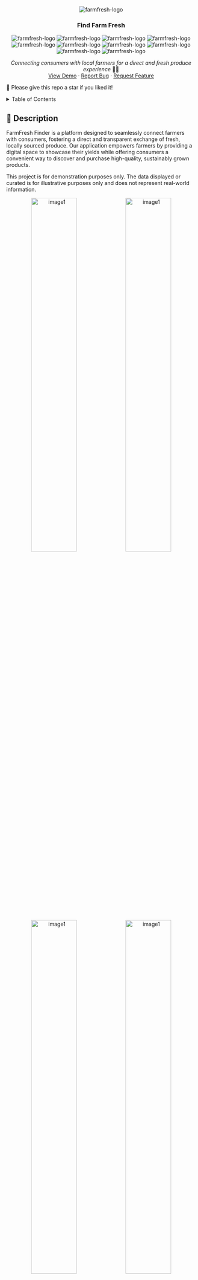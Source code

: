 &nbsp;

<p display="flex" align="center" justify="center">
    <img src="https://github.com/Ktn-mariam/FarmFresh-Finder/assets/113761859/148e7c5a-ad43-480c-bb06-725f77eae9df" alt="farmfresh-logo" />
    <h3 align="center">Find Farm Fresh</h3>
    <div display="flex" align="center">
      <img src="https://img.shields.io/badge/TypeScript-007ACC?style=for-the-badge&logo=typescript&logoColor=white" alt="farmfresh-logo" />
      <img src="https://img.shields.io/badge/React-20232A?style=for-the-badge&logo=react&logoColor=61DAFB" alt="farmfresh-logo" />
      <img src="https://img.shields.io/badge/React_Router-CA4245?style=for-the-badge&logo=react-router&logoColor=white" alt="farmfresh-logo" />
      <img src="https://img.shields.io/badge/Material%20UI-007FFF?style=for-the-badge&logo=mui&logoColor=white" alt="farmfresh-logo" />
      <img src="https://img.shields.io/badge/Tailwind_CSS-38B2AC?style=for-the-badge&logo=tailwind-css&logoColor=white" alt="farmfresh-logo" />
      <img src="https://img.shields.io/badge/Node%20js-339933?style=for-the-badge&logo=nodedotjs&logoColor=white" alt="farmfresh-logo" />
      <img src="https://img.shields.io/badge/Express%20js-000000?style=for-the-badge&logo=express&logoColor=white" alt="farmfresh-logo" />
      <img src="https://img.shields.io/badge/MongoDB-4EA94B?style=for-the-badge&logo=mongodb&logoColor=white" alt="farmfresh-logo" />
      <img src="https://img.shields.io/badge/Cloudinary-3448C5?style=for-the-badge&logo=Cloudinary&logoColor=white" alt="farmfresh-logo" />
      <img src="https://img.shields.io/badge/Vercel-000000?style=for-the-badge&logo=vercel&logoColor=white" alt="farmfresh-logo" />
    </div>
</p>
<p align="center">
    <em>Connecting consumers with local farmers for a direct and fresh produce experience</em> 🧑‍🌾
    <br/>
    <a href="">View Demo</a>
    ·
    <a href="https://github.com/Ktn-mariam/FarmFresh-Finder/issues">Report Bug</a>
    ·
    <a href="https://github.com/Ktn-mariam/FarmFresh-Finder/issues">Request Feature</a>
    <br/>
    <p>🌟 Please give this repo a star if you liked it!</p>
  </p>

<details>
  <summary>Table of Contents</summary>
  <ol>
    <li>
      <a href="#about-the-project">About The Project</a>
      <ul>
        <li><a href="#built-with">Built With</a></li>
      </ul>
    </li>
    <li>
      <a href="#getting-started">Getting Started</a>
      <ul>
        <li><a href="#prerequisites">Prerequisites</a></li>
        <li><a href="#installation">Installation</a></li>
      </ul>
    </li>
    <li><a href="#usage">Usage</a></li>
    <li><a href="#roadmap">Roadmap</a></li>
    <li><a href="#contributing">Contributing</a></li>
    <li><a href="#license">License</a></li>
    <li><a href="#contact">Contact</a></li>
    <li><a href="#acknowledgments">Acknowledgments</a></li>
  </ol>
</details>

## 🧐 Description

FarmFresh Finder is a platform designed to seamlessly connect farmers with consumers, fostering a direct and transparent exchange of fresh, locally sourced produce. Our application empowers farmers by providing a digital space to showcase their yields while offering consumers a convenient way to discover and purchase high-quality, sustainably grown products.

<p>This project is for demonstration purposes only. The data displayed or curated is for illustrative purposes only and does not represent real-world information.</p>

<div display="flex" align="center">
       <img src="https://github.com/user-attachments/assets/48ec8886-4a44-47cc-916c-ff35af453c82" alt="image1" width="49%"/>
       <img src="https://github.com/user-attachments/assets/ca45ba1b-c05b-4886-8456-144e740b3fe6" alt="image1" width="49%"/>
</div>

<div display="flex" align="center">
       <img src="https://github.com/user-attachments/assets/b53ab44b-35de-4df1-b012-9dc2a55d0d4c" alt="image1" width="49%"/>
       <img src="https://github.com/user-attachments/assets/ea6b53d8-d8f0-4fc3-8a81-76b193e717e3" alt="image1" width="49%"/>
</div>

<div display="flex" align="center">
    <img src="https://github.com/user-attachments/assets/0f109b2f-8fc9-4922-aae4-724240f2da00" alt="image1" width="49%"/>
    <img src="https://github.com/user-attachments/assets/e94bd2aa-55fa-4c2b-af1b-8213653eafa1" alt="image1" width="49%"/>
</div>

<div display="flex" align="center">
    <img src="https://github.com/user-attachments/assets/a899482c-55e0-44e4-9394-047cd530ec99" alt="image1" width="49%"/>
    <img src="https://github.com/user-attachments/assets/6fb27a5e-48ec-494f-bbf4-79bf6277abc1" alt="image2" width="49%"/>
</div>

## 🖥️ Prerequisites
The v22.12.0 version of Node is required for the installation and building of this application.

## ⚙️ Installation
1. Clone this repository by running the following command in your terminal:
```
git clone https://github.com/Ktn-mariam/Find-FarmFresh.git
cd Find-FarmFresh
```
2. Run the following command in the frontend side to install the dependencies:
```
cd client
npm install
```
3. Run the following command in the server side to install the dependencies:
```
cd server
npm install
```

## 📚 Envirnoment variables
This project is connected to a mongodb database and cloudinary for storing images. Create a .env file in the server side of the application with the following required variables:
```
MONGO_URI=
JWT_SECRET=
JWT_LIFETIME=
CLOUDINARY_CLOUD_NAME=
CLOUDINARY_API_KEY=
CLOUDINARY_API_SECRET=
CLOUDINARY_URL=
```

## ▶️ Run the project

1. To run the React frontend:
```
cd client
npm start
```
2. To run the NodeJS backend:
```
cd server
npm start
```

<p align="right"><a href="#readme-top">back to top</a></p>

## 💡 Features

### As a consumer, you can:

- Discover fresh farm produce with doorstep delivery.
- Connect with local farmers, explore profiles, and access contact information.
- Leave and read reviews for transparent, trustworthy relationships.
- Join for free, enjoying an open marketplace for farmers and consumers.

### As a farmer, you can:

- Expand your market, and sell directly to consumers beyond local markets.
- Tailor product offerings, pricing, and promotions for market demands and consumer preferences.
- Collect valuable consumer feedback for continuous improvement in product quality and farming practices.
- Utilize a 30-day sales graph to track daily sales, gaining valuable insights.
- Showcase products online for visibility, even without delivery services.

<p align="right"><a href="#readme-top">back to top</a></p>

## 🛠️ Schema Design

<p align="right"><a href="#readme-top">back to top</a></p>

## 🚧 API Documentation

### 1. 🛡️ Authentication Routes

| Action                                            |                 Route                 |   Method |
| :------------------------------------------------ | :-----------------------------------: | -------: |
| User login for farmers and Consumers              |          `api/v1/auth/login`          | **POST** |
| Checks if email is already registered             | `api/v1/auth/userExists/email/:email` |  **GET** |
| Checks if name is already registered              |  `api/v1/auth/userExists/name/:name`  |  **GET** |
| Register Farmer                                   |     `api/v1/auth/register/farmer`     | **POST** |
| Register Consumer                                 |    `api/v1/auth/register/consumer`    | **POST** |
| Gets User Profile Information if token is present |             `api/v1/auth`             |  **GET** |

### 2. 🧑‍🌾 Farmer Routes

| Action                         |                Route                |    Method |
| :----------------------------- | :---------------------------------: | --------: |
| Gets products of Farmer        | `api/v1/farmers/:farmerID/products` |   **GET** |
| Add comment to Farmer          | `api/v1/farmers/:farmerID/comments` | **PATCH** |
| Get Farmer profile information |     `api/v1/farmers/:farmerID`      |   **GET** |
| Update Farmer                  |          `api/v1/farmers/`          | **PATCH** |

### 3. 👨 Consumer Routes

| Action                                         |               Route               |    Method |
| :--------------------------------------------- | :-------------------------------: | --------: |
| Gets products in shopping cart of Consumer     |  `api/v1/consumers/shoppingCart`  |   **GET** |
| Adds farmer to following list of Consumer      |  `api/v1/consumers/followFarmer`  | **PATCH** |
| Removes farmer from following list of Consumer | `api/v1/consumers/unFollowFarmer` | **PATCH** |
| Get Consumer profile Information               |  `api/v1/consumers/:consumerID`   |   **GET** |
| Update Consumer                                |        `api/v1/consumers`         | **PATCH** |

### 4. 🌾 Product Routes

| Action                                |                       Route                       |     Method |
| :------------------------------------ | :-----------------------------------------------: | ---------: |
| Get All Products                      |                `api/v1/products/`                 |    **GET** |
| Add Product                           |                `api/v1/products/`                 |   **POST** |
| Get Top Rated Products                |        `api/v1/products/topRatedProducts`         |    **GET** |
| Get Discounted Products               |       `api/v1/products/discountedProducts`        |    **GET** |
| Get Recently added products of Farmer | `api/v1/products/lastThirtyDayProducts/:farmerID` |    **GET** |
| Get Product Detail                    |           `api/v1/products/:productID`            |    **GET** |
| Delete Product                        |           `api/v1/products/:productID`            | **DELETE** |
| Update Product                        |           `api/v1/products/:productID`            |  **PATCH** |
| Get Products of Category              |    `api/v1/products/category/:parentCategory`     |    **GET** |
| Get Product Detail for Order          |     `api/v1/products/orderDetail/:productID`      |    **GET** |

### 5. 🚚 Order Routes

| Action                                |                  Route                   |     Method |
| :------------------------------------ | :--------------------------------------: | ---------: |
| Get Orders of User                    |             `api/v1/orders/`             |    **GET** |
| Add Order                             |             `api/v1/orders/`             |   **POST** |
| Get Orders that need Review           |       `api/v1/orders/reviewOrders`       |    **GET** |
| Get Earning stats of Farmer For Graph | `api/v1/orders/getEarningsForLast30Days` |    **GET** |
| Update Order                          |         `api/v1/orders/:orderID`         |  **PATCH** |
| Delete Order                          |         `api/v1/orders/:orderID`         | **DELETE** |

### 6. 💬 Comment Routes

| Action                             |                   Route                    |  Method |
| :--------------------------------- | :----------------------------------------: | ------: |
| Get Number of Comments for Farmer  |  `api/v1/comments/farmer/:farmerID/count`  | **GET** |
| Get Comments of Farmer             |    `api/v1/comments//farmer/:farmerID`     | **GET** |
| Get Number of Comments for Product | `api/v1/comments/product/:productID/count` | **GET** |
| Get Comments of Product            |    `api/v1/comments/product/:productID`    | **GET** |

<p align="right"><a href="#readme-top">back to top</a></p>

## 🔗 Deployment

<p align="right"><a href="#readme-top">back to top</a></p>
